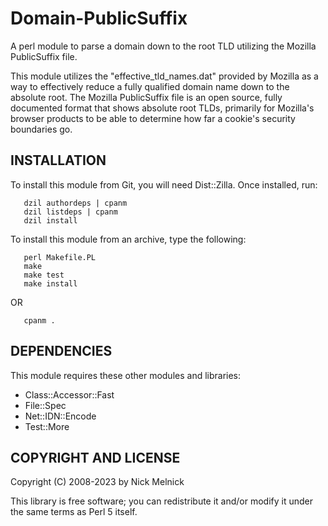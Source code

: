 # Domain-PublicSuffix

A perl module to parse a domain down to the root TLD utilizing the Mozilla
PublicSuffix file.

This module utilizes the "effective_tld_names.dat" provided by Mozilla as a way
to effectively reduce a fully qualified domain name down to the absolute root.
The Mozilla PublicSuffix file is an open source, fully documented format that
shows absolute root TLDs, primarily for Mozilla's browser products to be able
to determine how far a cookie's security boundaries go.

## INSTALLATION

To install this module from Git, you will need Dist::Zilla. Once installed, run:
```
   dzil authordeps | cpanm
   dzil listdeps | cpanm
   dzil install
```

To install this module from an archive, type the following:
```
   perl Makefile.PL
   make
   make test
   make install
```
   OR
```
   cpanm .
```

## DEPENDENCIES

This module requires these other modules and libraries:

* Class::Accessor::Fast
* File::Spec
* Net::IDN::Encode
* Test::More

## COPYRIGHT AND LICENSE

Copyright (C) 2008-2023 by Nick Melnick

This library is free software; you can redistribute it and/or modify
it under the same terms as Perl 5 itself.
